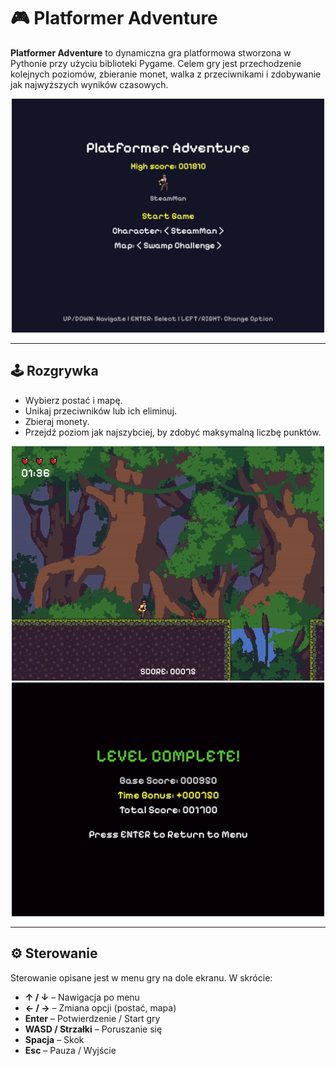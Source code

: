 # 🎮 Platformer Adventure

**Platformer Adventure** to dynamiczna gra platformowa stworzona w Pythonie przy użyciu biblioteki Pygame. Celem gry jest przechodzenie kolejnych poziomów, zbieranie monet, walka z przeciwnikami i zdobywanie jak najwyższych wyników czasowych.

<p align="center">
  <img src="screenshots/menu.png" width="500"/>
</p>

---

## 🕹️ Rozgrywka

- Wybierz postać i mapę.
- Unikaj przeciwników lub ich eliminuj.
- Zbieraj monety.
- Przejdź poziom jak najszybciej, by zdobyć maksymalną liczbę punktów.

<p align="center">
  <img src="screenshots/gameplay-gif.gif" width="500"/>
  <br/>
  <img src="screenshots/level-complete.png" width="500"/>
</p>

---

## ⚙️ Sterowanie

Sterowanie opisane jest w menu gry na dole ekranu. W skrócie:

- **↑ / ↓** – Nawigacja po menu  
- **← / →** – Zmiana opcji (postać, mapa)  
- **Enter** – Potwierdzenie / Start gry  
- **WASD / Strzałki** – Poruszanie się  
- **Spacja** – Skok  
- **Esc** – Pauza / Wyjście  
